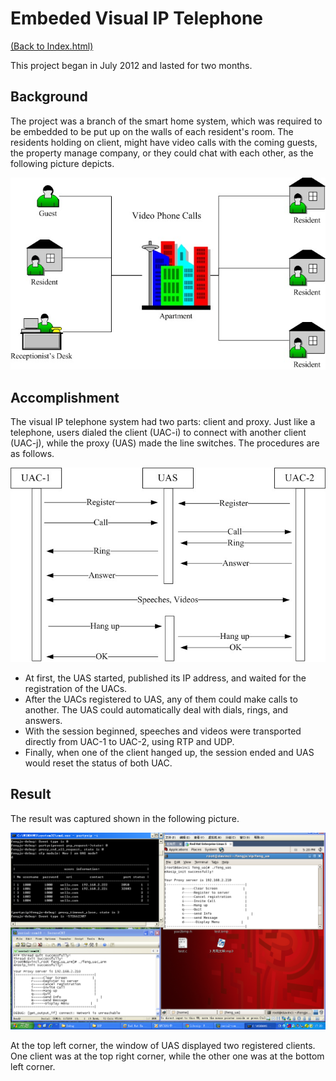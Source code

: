 # Embeded Visual IP Telephone

[(Back to Index.html)](../index.html)

This project began in July 2012 and lasted for two months.

## Background
The project was a branch of the smart home system, which was required to be embedded to be put up on the walls of each resident's room. The residents holding on client, might have video calls with the coming guests, the property manage company, or they could chat with each other, as the following picture depicts.

![](application.jpg)

## Accomplishment
The visual IP telephone system had two parts: client and proxy. Just like a telephone, users dialed the client (UAC-i) to connect with another client (UAC-j), while the proxy (UAS) made the line switches. The procedures are as follows.

![](system.jpg)

- At first, the UAS started, published its IP address, and waited for the registration of the UACs.
- After the UACs registered to UAS, any of them could make calls to another. The UAS could automatically deal with dials, rings, and answers.
- With the session beginned, speeches and videos were transported directly from UAC-1 to UAC-2, using RTP and UDP.
- Finally, when one of the client hanged up, the session ended and UAS would reset the status of both UAC.

## Result

The result was captured shown in the following picture.

![](result.bmp)

At the top left corner, the window of UAS displayed two registered clients. One client was at the top right corner, while the other one was at the bottom left corner.